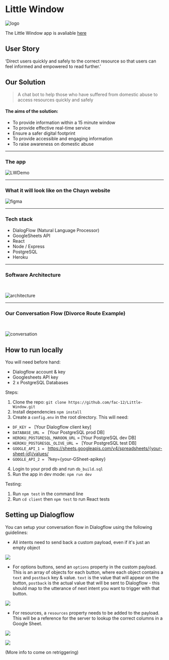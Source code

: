 # Little Window
![logo](https://user-images.githubusercontent.com/24212625/37564924-8fc09424-2a97-11e8-90bf-32a0dc3255e1.png)

The Little Window app is avaliable [here](https://little-window.herokuapp.com)

## User Story
‘Direct users quickly and safely to the correct resource so that users can feel informed and empowered to read further.’

## Our Solution
> A chat bot to help those who have suffered from domestic abuse to access resources quickly and safely

#### The aims of the solution:
- To provide information within a 15 minute window
- To provide effective real-time service
- Ensure a safer digital footprint
- To provide accessible and engaging information
- To raise awareness on domestic abuse

___

### The app

![LWDemo](https://user-images.githubusercontent.com/24212625/37564932-9ac46b84-2a97-11e8-8087-127b9225db75.gif)

___

### What it will look like on the Chayn website

![figma](https://user-images.githubusercontent.com/24212625/37564928-95868bac-2a97-11e8-8e29-636986686a8a.png)

___

### Tech stack
- DialogFlow (Natural Language Processor)
- GoogleSheets API
- React
- Node / Express
- PostgreSQL
- Heroku

___

### Software Architecture
<br>

![architecture](https://user-images.githubusercontent.com/24212625/37564922-8ba64078-2a97-11e8-82c6-172ca3a67a8d.png)

___

### Our Conversation Flow (Divorce Route Example)
<br>

![conversation](https://user-images.githubusercontent.com/24212625/37564925-9256652e-2a97-11e8-84ec-2bbb4637cd8e.png)

## How to run locally
You will need before hand:
- Dialogflow account & key
- Googlesheets API key
- 2 x PostgreSQL Databases

Steps:

1. Clone the repo:
`git clone https://github.com/fac-12/Little-Window.git`
2. Install dependencies
`npm install`
3. Create a `config.env` in the root directory. This will need:
- `DF_KEY = ` [Your Dialogflow client key]  
- `DATABASE_URL = ` [Your PostgreSQL prod DB]
- `HEROKU_POSTGRESQL_MAROON_URL` = [Your PostgreSQL dev DB]
- `HEROKU_POSTGRESQL_OLIVE_URL = ` [Your PostgreSQL test DB]
- `GOOGLE_API_1 = ` https://sheets.googleapis.com/v4/spreadsheets/{your-sheet-id}/values/
- `GOOGLE_API_2 = ` ?key={your-GSheet-apikey}
4. Login  to your prod db and run `db_build.sql`
5. Run the app in dev mode:
`npm run dev`

Testing:
1. Run `npm test` in the command line
2. Run `cd client` then `npm test` to run React tests

## Setting up Dialogflow

You can setup your conversation flow in Dialogflow using the following guidelines:
- All intents need to send back a custom payload, even if it's just an empty object

![](https://i.imgur.com/ArbsR5x.png)

- For options buttons, send an `options` property in the custom payload. This is an array of objects for each button, where each object contains a `text` and `postback` key & value. `text` is the value that will appear on the button, `postback` is the actual value that will be sent to Dialogflow - this should map to the utterance of next intent you want to trigger with that button.

![](https://i.imgur.com/IXCBfig.png)

- For resources, a `resources` property needs to be added to the payload. This will be a reference for the server to lookup the correct columns in a Google Sheet.

![](https://i.imgur.com/80TlHdG.png)

![](https://i.imgur.com/UpLSqMy.png)


(More info to come on retriggering)
